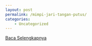 ```yaml
---
layout: post
permalink: /mimpi-jari-tangan-putus/
categories:
    - Uncategorized
---
```


[Baca Selengkapnya](/07)